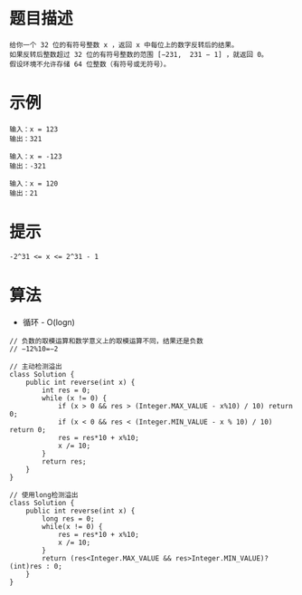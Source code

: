 # 题目描述
	给你一个 32 位的有符号整数 x ，返回 x 中每位上的数字反转后的结果。
	如果反转后整数超过 32 位的有符号整数的范围 [−231,  231 − 1] ，就返回 0。
	假设环境不允许存储 64 位整数（有符号或无符号）。

# 示例
	输入：x = 123
	输出：321

	输入：x = -123
	输出：-321

	输入：x = 120
	输出：21

# 提示
	-2^31 <= x <= 2^31 - 1

# 算法
* 循环 - O(logn)
```
// 负数的取模运算和数学意义上的取模运算不同，结果还是负数
// −12%10=−2

// 主动检测溢出
class Solution {
	public int reverse(int x) {
		int res = 0;
		while (x != 0) {
			if (x > 0 && res > (Integer.MAX_VALUE - x%10) / 10) return 0;
			if (x < 0 && res < (Integer.MIN_VALUE - x % 10) / 10) return 0;
			res = res*10 + x%10;
			x /= 10;
		}
		return res;
	}
}

// 使用long检测溢出
class Solution {
	public int reverse(int x) {
		long res = 0;
		while(x != 0) {
			res = res*10 + x%10;
			x /= 10;
		}
		return (res<Integer.MAX_VALUE && res>Integer.MIN_VALUE)? (int)res : 0;
	}
}
```
